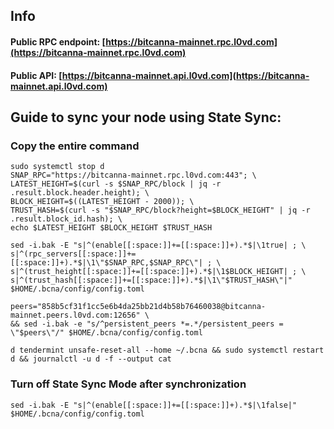 ## Info
#### Public RPC endpoint: [https://bitcanna-mainnet.rpc.l0vd.com](https://bitcanna-mainnet.rpc.l0vd.com)
#### Public API: [https://bitcanna-mainnet.api.l0vd.com](https://bitcanna-mainnet.api.l0vd.com)

## Guide to sync your node using State Sync:

### Copy the entire command
```
sudo systemctl stop d
SNAP_RPC="https://bitcanna-mainnet.rpc.l0vd.com:443"; \
LATEST_HEIGHT=$(curl -s $SNAP_RPC/block | jq -r .result.block.header.height); \
BLOCK_HEIGHT=$((LATEST_HEIGHT - 2000)); \
TRUST_HASH=$(curl -s "$SNAP_RPC/block?height=$BLOCK_HEIGHT" | jq -r .result.block_id.hash); \
echo $LATEST_HEIGHT $BLOCK_HEIGHT $TRUST_HASH

sed -i.bak -E "s|^(enable[[:space:]]+=[[:space:]]+).*$|\1true| ; \
s|^(rpc_servers[[:space:]]+=[[:space:]]+).*$|\1\"$SNAP_RPC,$SNAP_RPC\"| ; \
s|^(trust_height[[:space:]]+=[[:space:]]+).*$|\1$BLOCK_HEIGHT| ; \
s|^(trust_hash[[:space:]]+=[[:space:]]+).*$|\1\"$TRUST_HASH\"|" $HOME/.bcna/config/config.toml

peers="858b5cf31f1cc5e6b4da25bb21d4b58b76460038@bitcanna-mainnet.peers.l0vd.com:12656" \
&& sed -i.bak -e "s/^persistent_peers *=.*/persistent_peers = \"$peers\"/" $HOME/.bcna/config/config.toml 

d tendermint unsafe-reset-all --home ~/.bcna && sudo systemctl restart d && journalctl -u d -f --output cat
```

### Turn off State Sync Mode after synchronization
```
sed -i.bak -E "s|^(enable[[:space:]]+=[[:space:]]+).*$|\1false|" $HOME/.bcna/config/config.toml
```
